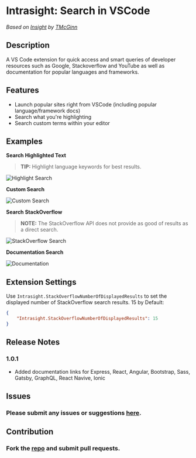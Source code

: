# **Intrasight: Search in VSCode**

_Based on [Insight](https://marketplace.visualstudio.com/items?itemName=TMcGinn.insight) by [TMcGinn](https://marketplace.visualstudio.com/publishers/TMcGinn)_

## Description

A VS Code extension for quick access and smart queries of developer resources such as Google, Stackoverflow and YouTube as well as documentation for popular languages and frameworks.

## Features

- Launch popular sites right from VSCode (including popular language/framework docs)
- Search what you're highlighting
- Search custom terms within your editor

## Examples

**Search Highlighted Text**

> **TIP:** Highlight language keywords for best results.

![Highlight Search](https://github.com/JammSpread/Intrasight/blob/master/media/highlightSearch.gif?raw=true)

**Custom Search**

![Custom Search](https://github.com/JammSpread/Intrasight/blob/master/media/customSearch.gif?raw=true)

**Search StackOverflow**

> **NOTE:** The StackOverflow API does not provide as good of results as a direct search.

![StackOverflow Search](https://github.com/JammSpread/Intrasight/blob/master/media/stackOverflowSearch.gif?raw=true)

**Documentation Search**

![Documentation](https://github.com/JammSpread/Intrasight/blob/master/media/documentation.gif?raw=true)

## Extension Settings

Use `Intrasight.StackOverflowNumberOfDisplayedResults` to set the displayed number of StackOverflow search results. 15 by Default:

```json
{
	"Intrasight.StackOverflowNumberOfDisplayedResults": 15
}
```

## Release Notes

### 1.0.1

- Added documentation links for Express, React, Angular, Bootstrap, Sass, Gatsby, GraphQL, React Navive, Ionic

## Issues

### Please submit any issues or suggestions [here](https://github.com/JammSpread/Intrasight/issues).

## Contribution

### Fork the [repo](https://github.com/JammSpread/Intrasight) and submit pull requests.
